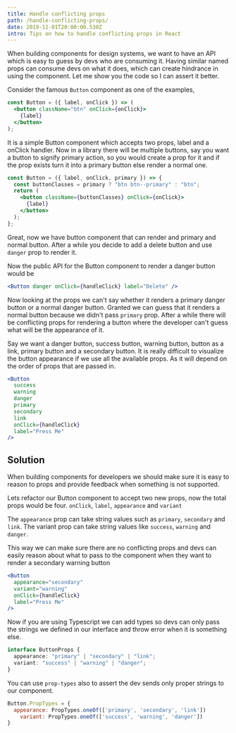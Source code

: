 ```yaml
---
title: Handle conflicting props
path: /handle-conflicting-props/
date: 2019-12-01T20:00:00.530Z
intro: Tips on how to handle conflicting props in React
---
```


When building components for design systems, we want to have an API which is easy to guess by devs who are consuming it. Having similar named props can consume devs on what it does, which can create hindrance in using the component. Let me show you the code so I can assert it better.

Consider the famous `Button` component as one of the examples,

```jsx
const Button = ({ label, onClick }) => (
  <button className="btn" onClick={onClick}>
    {label}
  </button>
);
```

It is a simple Button component which accepts two props, label and a onClick handler. Now in a library there will be multiple buttons, say you want a button to signify primary action, so you would create a prop for it and if the prop exists turn it into a primary button else render a normal one.

```jsx
const Button = ({ label, onClick, primary }) => {
  const buttonClasses = primary ? "btn btn--primary" : "btn";
  return (
    <button className={buttonClasses} onClick={onClick}>
      {label}
    </button>
  );
};
```

Great, now we have button component that can render and primary and normal button. After a while you decide to add a delete button and use `danger` prop to render it.

Now the public API for the Button component to render a danger button would be

```jsx
<Button danger onClick={handleClick} label="Delete" />
```

Now looking at the props we can't say whether it renders a primary danger button or a normal danger button. Granted we can guess that it renders a normal button because we didn't pass `primary` prop. After a while there will be conflicting props for rendering a button where the developer can't guess what will be the appearance of it.

Say we want a danger button, success button, warning button, button as a link, primary button and a secondary button. It is really difficult to visualize the button appearance if we use all the available props. As it will depend on the order of props that are passed in.

```jsx
<Button
  success
  warning
  danger
  primary
  secondary
  link
  onClick={handleClick}
  label="Press Me"
/>
```

## Solution

When building components for developers we should make sure it is easy to reason to props and provide feedback when something is not supported.

Lets refactor our Button component to accept two new props, now the total props would be four. `onClick`, `label`, `appearance` and `variant`

The `appearance` prop can take string values such as `primary`, `secondary` and `link`. The variant prop can take string values like `success`, `warning` and `danger`.

This way we can make sure there are no conflicting props and devs can easily reason about what to pass to the component when they want to render a secondary warning button

```jsx
<Button
  appearance="secondary"
  variant="warning"
  onClick={handleClick}
  label="Press Me"
/>
```

Now if you are using Typescript we can add types so devs can only pass the strings we defined in our interface and throw error when it is something else.

```ts
interface ButtonProps {
  appearance: "primary" | "secondary" | "link";
  variant: "success" | "warning" | "danger";
}
```

You can use `prop-types` also to assert the dev sends only proper strings to our component.

```jsx
Button.PropTypes = {
  appearance: PropTypes.oneOf(['primary', 'secondary', 'link'])
	variant: PropTypes.oneOf(['success', 'warning', 'danger'])
}
```

